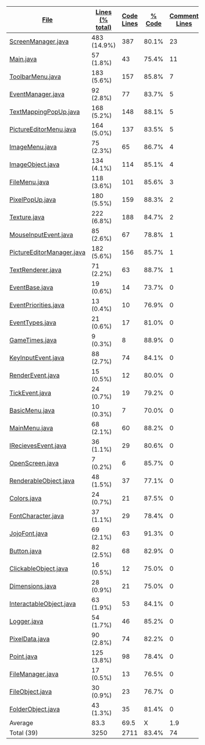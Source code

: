 
|[File](https://github.com/jojo2357/Picture-color-replacer/tree/master/statistics%2Ftotal%2Fname_ascending.md%2F)|[Lines (% total)](https://github.com/jojo2357/Picture-color-replacer/tree/master/statistics%2Ftotal%2Flines_descending.md%2F)|[Code Lines](https://github.com/jojo2357/Picture-color-replacer/tree/master/statistics%2Ftotal%2Fcode_descending.md%2F)|[% Code](https://github.com/jojo2357/Picture-color-replacer/tree/master/statistics%2Ftotal%2Fproportion_code_descending.md%2F)|[Comment Lines](https://github.com/jojo2357/Picture-color-replacer/tree/master/statistics%2Ftotal%2Fcomments_ascending.md%2F)|[% Comment](https://github.com/jojo2357/Picture-color-replacer/tree/master/statistics%2Ftotal%2Fproportion_comments_descending.md%2F)|[Blank Lines](https://github.com/jojo2357/Picture-color-replacer/tree/master/statistics%2Ftotal%2Fblanks_descending.md%2F)|[% Blank](https://github.com/jojo2357/Picture-color-replacer/tree/master/statistics%2Ftotal%2Fproportion_blanks_descending.md%2F)|
| --- | --- | --- | --- | --- | --- | --- | --- |
|[ScreenManager.java](https://github.com/jojo2357/Picture-color-replacer/tree/master/src%2Fmain%2Fjava%2Fcom%2Fgithub%2Fjojo2357%2Frendering%2FScreenManager.java)|483 (14.9%)|387|80.1%|23|4.8%|73|15.1%|
|[Main.java](https://github.com/jojo2357/Picture-color-replacer/tree/master/src%2Fmain%2Fjava%2Fcom%2Fgithub%2Fjojo2357%2FMain.java)|57 (1.8%)|43|75.4%|11|19.3%|3|5.3%|
|[ToolbarMenu.java](https://github.com/jojo2357/Picture-color-replacer/tree/master/src%2Fmain%2Fjava%2Fcom%2Fgithub%2Fjojo2357%2Fmenus%2FToolbarMenu.java)|183 (5.6%)|157|85.8%|7|3.8%|19|10.4%|
|[EventManager.java](https://github.com/jojo2357/Picture-color-replacer/tree/master/src%2Fmain%2Fjava%2Fcom%2Fgithub%2Fjojo2357%2Fevents%2FEventManager.java)|92 (2.8%)|77|83.7%|5|5.4%|10|10.9%|
|[TextMappingPopUp.java](https://github.com/jojo2357/Picture-color-replacer/tree/master/src%2Fmain%2Fjava%2Fcom%2Fgithub%2Fjojo2357%2Fimageediting%2FTextMappingPopUp.java)|168 (5.2%)|148|88.1%|5|3.0%|15|8.9%|
|[PictureEditorMenu.java](https://github.com/jojo2357/Picture-color-replacer/tree/master/src%2Fmain%2Fjava%2Fcom%2Fgithub%2Fjojo2357%2Fmenus%2FPictureEditorMenu.java)|164 (5.0%)|137|83.5%|5|3.0%|22|13.4%|
|[ImageMenu.java](https://github.com/jojo2357/Picture-color-replacer/tree/master/src%2Fmain%2Fjava%2Fcom%2Fgithub%2Fjojo2357%2Fimageediting%2FImageMenu.java)|75 (2.3%)|65|86.7%|4|5.3%|6|8.0%|
|[ImageObject.java](https://github.com/jojo2357/Picture-color-replacer/tree/master/src%2Fmain%2Fjava%2Fcom%2Fgithub%2Fjojo2357%2Futil%2Ffileutilis%2FImageObject.java)|134 (4.1%)|114|85.1%|4|3.0%|16|11.9%|
|[FileMenu.java](https://github.com/jojo2357/Picture-color-replacer/tree/master/src%2Fmain%2Fjava%2Fcom%2Fgithub%2Fjojo2357%2Fmenus%2FFileMenu.java)|118 (3.6%)|101|85.6%|3|2.5%|14|11.9%|
|[PixelPopUp.java](https://github.com/jojo2357/Picture-color-replacer/tree/master/src%2Fmain%2Fjava%2Fcom%2Fgithub%2Fjojo2357%2Fimageediting%2FPixelPopUp.java)|180 (5.5%)|159|88.3%|2|1.1%|19|10.6%|
|[Texture.java](https://github.com/jojo2357/Picture-color-replacer/tree/master/src%2Fmain%2Fjava%2Fcom%2Fgithub%2Fjojo2357%2Futil%2FTexture.java)|222 (6.8%)|188|84.7%|2|0.9%|32|14.4%|
|[MouseInputEvent.java](https://github.com/jojo2357/Picture-color-replacer/tree/master/src%2Fmain%2Fjava%2Fcom%2Fgithub%2Fjojo2357%2Fevents%2Fevents%2FMouseInputEvent.java)|85 (2.6%)|67|78.8%|1|1.2%|17|20.0%|
|[PictureEditorManager.java](https://github.com/jojo2357/Picture-color-replacer/tree/master/src%2Fmain%2Fjava%2Fcom%2Fgithub%2Fjojo2357%2Fmenus%2FPictureEditorManager.java)|182 (5.6%)|156|85.7%|1|0.5%|25|13.7%|
|[TextRenderer.java](https://github.com/jojo2357/Picture-color-replacer/tree/master/src%2Fmain%2Fjava%2Fcom%2Fgithub%2Fjojo2357%2Frendering%2Ftypeface%2FTextRenderer.java)|71 (2.2%)|63|88.7%|1|1.4%|7|9.9%|
|[EventBase.java](https://github.com/jojo2357/Picture-color-replacer/tree/master/src%2Fmain%2Fjava%2Fcom%2Fgithub%2Fjojo2357%2Fevents%2FEventBase.java)|19 (0.6%)|14|73.7%|0|0.0%|5|26.3%|
|[EventPriorities.java](https://github.com/jojo2357/Picture-color-replacer/tree/master/src%2Fmain%2Fjava%2Fcom%2Fgithub%2Fjojo2357%2Fevents%2FEventPriorities.java)|13 (0.4%)|10|76.9%|0|0.0%|3|23.1%|
|[EventTypes.java](https://github.com/jojo2357/Picture-color-replacer/tree/master/src%2Fmain%2Fjava%2Fcom%2Fgithub%2Fjojo2357%2Fevents%2FEventTypes.java)|21 (0.6%)|17|81.0%|0|0.0%|4|19.0%|
|[GameTimes.java](https://github.com/jojo2357/Picture-color-replacer/tree/master/src%2Fmain%2Fjava%2Fcom%2Fgithub%2Fjojo2357%2Fevents%2FGameTimes.java)|9 (0.3%)|8|88.9%|0|0.0%|1|11.1%|
|[KeyInputEvent.java](https://github.com/jojo2357/Picture-color-replacer/tree/master/src%2Fmain%2Fjava%2Fcom%2Fgithub%2Fjojo2357%2Fevents%2Fevents%2FKeyInputEvent.java)|88 (2.7%)|74|84.1%|0|0.0%|14|15.9%|
|[RenderEvent.java](https://github.com/jojo2357/Picture-color-replacer/tree/master/src%2Fmain%2Fjava%2Fcom%2Fgithub%2Fjojo2357%2Fevents%2Fevents%2FRenderEvent.java)|15 (0.5%)|12|80.0%|0|0.0%|3|20.0%|
|[TickEvent.java](https://github.com/jojo2357/Picture-color-replacer/tree/master/src%2Fmain%2Fjava%2Fcom%2Fgithub%2Fjojo2357%2Fevents%2Fevents%2FTickEvent.java)|24 (0.7%)|19|79.2%|0|0.0%|5|20.8%|
|[BasicMenu.java](https://github.com/jojo2357/Picture-color-replacer/tree/master/src%2Fmain%2Fjava%2Fcom%2Fgithub%2Fjojo2357%2Fmenus%2FBasicMenu.java)|10 (0.3%)|7|70.0%|0|0.0%|3|30.0%|
|[MainMenu.java](https://github.com/jojo2357/Picture-color-replacer/tree/master/src%2Fmain%2Fjava%2Fcom%2Fgithub%2Fjojo2357%2Fmenus%2FMainMenu.java)|68 (2.1%)|60|88.2%|0|0.0%|8|11.8%|
|[IRecievesEvent.java](https://github.com/jojo2357/Picture-color-replacer/tree/master/src%2Fmain%2Fjava%2Fcom%2Fgithub%2Fjojo2357%2Frendering%2FIRecievesEvent.java)|36 (1.1%)|29|80.6%|0|0.0%|7|19.4%|
|[OpenScreen.java](https://github.com/jojo2357/Picture-color-replacer/tree/master/src%2Fmain%2Fjava%2Fcom%2Fgithub%2Fjojo2357%2Frendering%2FOpenScreen.java)|7 (0.2%)|6|85.7%|0|0.0%|1|14.3%|
|[RenderableObject.java](https://github.com/jojo2357/Picture-color-replacer/tree/master/src%2Fmain%2Fjava%2Fcom%2Fgithub%2Fjojo2357%2Frendering%2FRenderableObject.java)|48 (1.5%)|37|77.1%|0|0.0%|11|22.9%|
|[Colors.java](https://github.com/jojo2357/Picture-color-replacer/tree/master/src%2Fmain%2Fjava%2Fcom%2Fgithub%2Fjojo2357%2Frendering%2Ftypeface%2FColors.java)|24 (0.7%)|21|87.5%|0|0.0%|3|12.5%|
|[FontCharacter.java](https://github.com/jojo2357/Picture-color-replacer/tree/master/src%2Fmain%2Fjava%2Fcom%2Fgithub%2Fjojo2357%2Frendering%2Ftypeface%2FFontCharacter.java)|37 (1.1%)|29|78.4%|0|0.0%|8|21.6%|
|[JojoFont.java](https://github.com/jojo2357/Picture-color-replacer/tree/master/src%2Fmain%2Fjava%2Fcom%2Fgithub%2Fjojo2357%2Frendering%2Ftypeface%2FJojoFont.java)|69 (2.1%)|63|91.3%|0|0.0%|6|8.7%|
|[Button.java](https://github.com/jojo2357/Picture-color-replacer/tree/master/src%2Fmain%2Fjava%2Fcom%2Fgithub%2Fjojo2357%2Futil%2FButton.java)|82 (2.5%)|68|82.9%|0|0.0%|14|17.1%|
|[ClickableObject.java](https://github.com/jojo2357/Picture-color-replacer/tree/master/src%2Fmain%2Fjava%2Fcom%2Fgithub%2Fjojo2357%2Futil%2FClickableObject.java)|16 (0.5%)|12|75.0%|0|0.0%|4|25.0%|
|[Dimensions.java](https://github.com/jojo2357/Picture-color-replacer/tree/master/src%2Fmain%2Fjava%2Fcom%2Fgithub%2Fjojo2357%2Futil%2FDimensions.java)|28 (0.9%)|21|75.0%|0|0.0%|7|25.0%|
|[InteractableObject.java](https://github.com/jojo2357/Picture-color-replacer/tree/master/src%2Fmain%2Fjava%2Fcom%2Fgithub%2Fjojo2357%2Futil%2FInteractableObject.java)|63 (1.9%)|53|84.1%|0|0.0%|10|15.9%|
|[Logger.java](https://github.com/jojo2357/Picture-color-replacer/tree/master/src%2Fmain%2Fjava%2Fcom%2Fgithub%2Fjojo2357%2Futil%2FLogger.java)|54 (1.7%)|46|85.2%|0|0.0%|8|14.8%|
|[PixelData.java](https://github.com/jojo2357/Picture-color-replacer/tree/master/src%2Fmain%2Fjava%2Fcom%2Fgithub%2Fjojo2357%2Futil%2FPixelData.java)|90 (2.8%)|74|82.2%|0|0.0%|16|17.8%|
|[Point.java](https://github.com/jojo2357/Picture-color-replacer/tree/master/src%2Fmain%2Fjava%2Fcom%2Fgithub%2Fjojo2357%2Futil%2FPoint.java)|125 (3.8%)|98|78.4%|0|0.0%|27|21.6%|
|[FileManager.java](https://github.com/jojo2357/Picture-color-replacer/tree/master/src%2Fmain%2Fjava%2Fcom%2Fgithub%2Fjojo2357%2Futil%2Ffileutilis%2FFileManager.java)|17 (0.5%)|13|76.5%|0|0.0%|4|23.5%|
|[FileObject.java](https://github.com/jojo2357/Picture-color-replacer/tree/master/src%2Fmain%2Fjava%2Fcom%2Fgithub%2Fjojo2357%2Futil%2Ffileutilis%2FFileObject.java)|30 (0.9%)|23|76.7%|0|0.0%|7|23.3%|
|[FolderObject.java](https://github.com/jojo2357/Picture-color-replacer/tree/master/src%2Fmain%2Fjava%2Fcom%2Fgithub%2Fjojo2357%2Futil%2Ffileutilis%2FFolderObject.java)|43 (1.3%)|35|81.4%|0|0.0%|8|18.6%|
|Average |83.3|69.5|X|1.9|X|11.9|X|
|Total (39)|3250|2711|83.4%|74| 2.3%|465|14.3%|